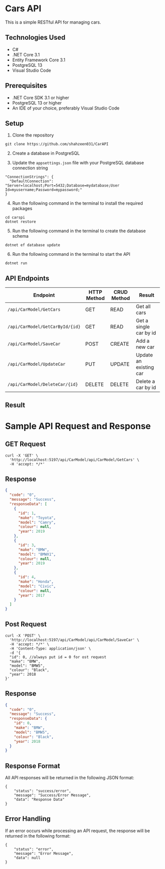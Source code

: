 # Cars API

This is a simple RESTful API for managing cars.

## Technologies Used

- C#
- .NET Core 3.1
- Entity Framework Core 3.1
- PostgreSQL 13
- Visual Studio Code

## Prerequisites

- .NET Core SDK 3.1 or higher
- PostgreSQL 13 or higher
- An IDE of your choice, preferably Visual Studio Code

## Setup

1. Clone the repository

```
git clone https://github.com/shahzeen031/CarAPI
```

2. Create a database in PostgreSQL

3. Update the `appsettings.json` file with your PostgreSQL database connection string

```
"ConnectionStrings": {
  "DefaultConnection": "Server=localhost;Port=5432;Database=mydatabase;User Id=myusername;Password=mypassword;"
}
```

4. Run the following command in the terminal to install the required packages

```
cd carspi
dotnet restore
```

5. Run the following command in the terminal to create the database schema

```
dotnet ef database update
```

6. Run the following command in the terminal to start the API

```
dotnet run
```

## API Endpoints

| Endpoint         | HTTP Method | CRUD Method | Result               |
|------------------|-------------|-------------|----------------------|
| `/api/CarModel/GetCars`      | GET         | READ        | Get all cars         |
| `/api/CarModel/GetCarById/{id}`  | GET         | READ        | Get a single car by id|
| `/api/CarModel/SaveCar`  | POST        | CREATE      | Add a new car        |
| `/api/CarModel/UpdateCar`  | PUT         | UPDATE      | Update an existing car|
| `/api/CarModel/DeleteCar/{id}` | DELETE      | DELETE      | Delete a car by id    |

## Result


# Sample API Request and Response

##  GET Request

```curl
curl -X 'GET' \
  'http://localhost:5197/api/CarModel/api/CarModel/GetCars' \
  -H 'accept: */*'
```

## Response

```json
{
  "code": "0",
  "message": "Success",
  "responseData": [
    {
      "id": 1,
      "make": "Toyota",
      "model": "Camry",
      "colour": null,
      "year": 2019
    },
    {
      "id": 3,
      "make": "BMW",
      "model": "BMWX1",
      "colour": null,
      "year": 2019
    },
    {
      "id": 4,
      "make": "Honda",
      "model": "Civic",
      "colour": null,
      "year": 2017
    }
  ]
}
```

## Post Request

```curl
curl -X 'POST' \
  'http://localhost:5197/api/CarModel/api/CarModel/SaveCar' \
  -H 'accept: */*' \
  -H 'Content-Type: application/json' \
  -d '{
  "id": 0, //always put id = 0 for ost request
  "make": "BMW",
  "model": "BMW5",
  "colour": "Black",
  "year": 2018
}'
```


## Response

```json
{
  "code": "0",
  "message": "Success",
  "responseData": {
    "id": 0,
    "make": "BMW",
    "model": "BMW5",
    "colour": "Black",
    "year": 2018
  }
}
```



## Response Format

All API responses will be returned in the following JSON format:

```
{
    "status": "success/error",
    "message": "Success/Error Message",
    "data": "Response Data"
}
```

## Error Handling

If an error occurs while processing an API request, the response will be returned in the following format:

```
{
    "status": "error",
    "message": "Error Message",
    "data": null
}
```

